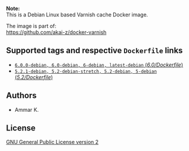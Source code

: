 **Note:**  
This is a Debian Linux based Varnish cache Docker image.

The image is part of:  
https://github.com/akai-z/docker-varnish

## Supported tags and respective `Dockerfile` links

* [`6.0.0-debian, 6.0-debian, 6-debian, latest-debian` (*6.0/Dockerfile*)](6.0/Dockerfile)
* [`5.2.1-debian, 5.2-debian-stretch, 5.2-debian, 5-debian` (*5.2/Dockerfile*)](5.2/Dockerfile)

## Authors

* Ammar K.

## License

[GNU General Public License version 2](LICENSE)
